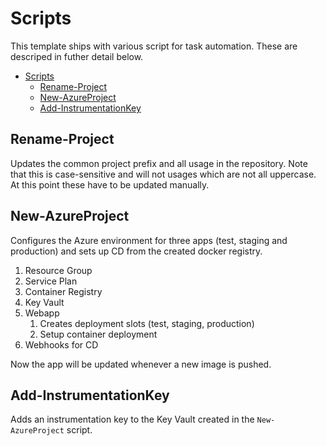 # Scripts
This template ships with various script for task automation. These are descriped in futher detail below.

- [Scripts](#scripts)
  - [Rename-Project](#rename-project)
  - [New-AzureProject](#new-azureproject)
  - [Add-InstrumentationKey](#add-instrumentationkey)

## Rename-Project
Updates the common project prefix and all usage in the repository. Note that this is case-sensitive and will not usages which are not all uppercase. At this point these have to be updated manually.

## New-AzureProject
Configures the Azure environment for three apps (test, staging and production) and sets up CD from the created docker registry.

1. Resource Group
2. Service Plan
3. Container Registry
4. Key Vault
5. Webapp
   1. Creates deployment slots (test, staging, production)
   2. Setup container deployment
6. Webhooks for CD

Now the app will be updated whenever a new image is pushed.

## Add-InstrumentationKey
Adds an instrumentation key to the Key Vault created in the `New-AzureProject` script.
